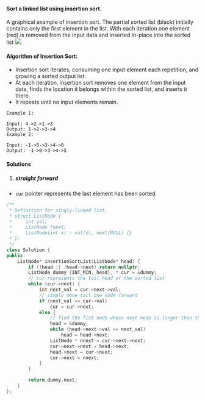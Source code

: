 #### Sort a linked list using insertion sort.


A graphical example of insertion sort. The partial sorted list (black) initially contains only the first element in the list.
With each iteration one element (red) is removed from the input data and inserted in-place into the sorted list
![](https://upload.wikimedia.org/wikipedia/commons/0/0f/Insertion-sort-example-300px.gif)

#### Algorithm of Insertion Sort:

- Insertion sort iterates, consuming one input element each repetition, and growing a sorted output list.
- At each iteration, insertion sort removes one element from the input data, finds the location it belongs within the sorted list, and inserts it there.
- It repeats until no input elements remain.

```
Example 1:

Input: 4->2->1->3
Output: 1->2->3->4
Example 2:

Input: -1->5->3->4->0
Output: -1->0->3->4->5
```

#### Solutions

1. ##### straight forward

- `cur` pointer represents the last element has been sorted.

```cpp
/**
 * Definition for singly-linked list.
 * struct ListNode {
 *     int val;
 *     ListNode *next;
 *     ListNode(int x) : val(x), next(NULL) {}
 * };
 */
class Solution {
public:
    ListNode* insertionSortList(ListNode* head) {
        if (!head || !head->next) return nullptr;
        ListNode dummy {INT_MIN, head}, * cur = &dummy; 
        // cur represents the tail head of the sorted list
        while (cur->next) {
            int next_val = cur->next->val;
            // simply move tail one node forward
            if (next_val >= cur->val)
                cur = cur->next;
            else {
                // find the fist node whose next node is larger than the inserting node.
                head = &dummy;
                while (head->next->val <= next_val)
                    head = head->next;
                ListNode * nnext = cur->next->next;
                cur->next->next = head->next;
                head->next = cur->next;
                cur->next = nnext;
            }
        }

        return dummy.next;
    }
};
```